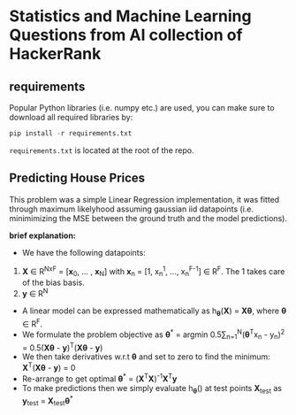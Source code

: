 # Statistics and Machine Learning Questions from AI collection of HackerRank

## requirements

Popular Python libraries (i.e. numpy etc.) are used, you can make sure to download all required libraries by:

```python
pip install -r requirements.txt
```

```requirements.txt``` is located at the root of the repo.

## Predicting House Prices

This problem was a simple Linear Regression implementation, it was fitted through maximum likelyhood assuming gaussian iid datapoints (i.e. minimimizing the MSE between the ground truth and the model predictions).

**brief explanation:**<br>
- We have the following datapoints: 
1. **X** &isin; R<sup>NxF</sup>  = [**x**<sub>0</sub>, ... , **x**<sub>N</sub>] with **x**<sub>n</sub> = [1, x<sub>n</sub><sup>1</sup>, ..., x<sub>n</sub><sup>F-1</sup>] &isin; R<sup>F</sup>. The 1 takes care of the bias basis.
2. **y** &isin; R<sup>N</sup>
- A linear model can be expressed mathematically as h<sub>**&theta;**</sub>(**X**) = **X&theta;**, where **&theta;** &isin; R<sup>F</sup>.
-  We formulate the problem objective as **&theta;**<sup>*</sup> = argmin 0.5&sum;<sub>n=1</sub><sup>N</sup>(**&theta;**<sup>T</sup>x<sub>n</sub> - y<sub>n</sub>)<sup>2</sup> = 0.5(**X&theta;** - **y**)<sup>T</sup>(**X&theta;** - **y**)
- We then take derivatives w.r.t **&theta;**  and set to zero to find the minimum: **X**<sup>T</sup>(**X&theta;** - **y**) = 0
- Re-arrange to get optimal **&theta;**<sup>*</sup> = (**X**<sup>T</sup>**X**)<sup>-1</sup>**X**<sup>T</sup>**y**
- To make predictions then we simply evaluate h<sub>**&theta;**</sub>() at test points **X**<sub>test</sub> as **y**<sub>test</sub> = **X**<sub>test</sub>**&theta;**<sup>*</sup>
